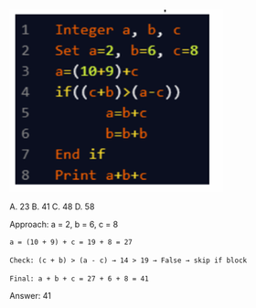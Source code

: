 ![alt text](image.png)

A. 23
B. 41
C. 48
D. 58

Approach: 
    a = 2, b = 6, c = 8

    a = (10 + 9) + c = 19 + 8 = 27

    Check: (c + b) > (a - c) → 14 > 19 → False → skip if block

    Final: a + b + c = 27 + 6 + 8 = 41

Answer: 41